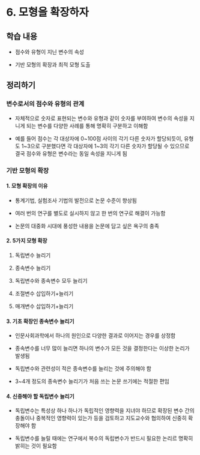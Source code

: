 # 6. 모형을 확장하자

## 학습 내용

- 점수와 유형이 지닌 변수의 속성

- 기반 모형의 확장과 최적 모형 도출

## 정리하기

### 변수로서의 점수와 유형의 관계

- 자체적으로 숫자로 표현되는 변수와 유형과 같이 숫자를 부여하여 변수의 속성을 지니게 되는 변수를 다양한 사례를 통해 명확히 구분하고 이해함

- 예를 들어 점수는 각 대상자에 0~100점 사이의 각기 다른 숫자가 할당되듯이, 유형도 1~3으로 구분했다면 각 대상자에 1~3의 각기 다른 숫자가 할당될 수 있으므로 결국 점수와 유형은 변수라는 동일 속성을 지니게 됨

### 기반 모형의 확장

#### 1. 모형 확장의 이유

- 통계기법, 실험조사 기법의 발전으로 논문 수준이 향상됨

- 여러 번의 연구를 별도로 실시하지 않고 한 번의 연구로 해결이 가능함

- 논문의 대중화 시대에 풍성한 내용을 논문에 담고 싶은 욕구의 충족

#### 2. 5가지 모형 확장

1. 독립변수 늘리기

2. 종속변수 늘리기

3. 독립변수와 종속변수 모두 늘리기

4. 조절변수 삽입하기+늘리기

5. 매개변수 삽입하기+늘리기

#### 3. 기초 확장인 종속변수 늘리기

- 인문사회과학에서 하나의 원인으로 다양한 결과로 이어지는 경우를 상정함

- 종속변수를 너무 많이 늘리면 하나의 변수가 모든 것을 결정한다는 이상한 논리가 발생됨

- 독립변수와 관련성이 적은 종속변수를 늘리는 것에 주의해야 함

- 3~4개 정도의 종속변수 늘리기가 처음 쓰는 논문 쓰기에는 적절한 편임

#### 4. 신중해야 할 독립변수 늘리기

- 독립변수는 특성상 하나 하나가 독립적인 영향력을 지녀야 하므로 확장된 변수 간의 충돌이나 중복적인 영향력이 있는가 등을 검토하고 지도교수와 협의하여 신중히 확장해야 함

- 독립변수를 늘릴 때에는 연구에서 복수의 독립변수가 반드시 필요한 논리르 명확히 밝히는 것이 필요함

